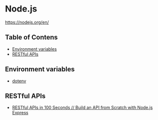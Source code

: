 # Node.js

https://nodejs.org/en/  

## Table of Contens

* [Environment variables]()
* [RESTful APIs]()

## Environment variables

* [dotenv](https://github.com/motdotla/dotenv)

## RESTful APIs

* [RESTful APIs in 100 Seconds // Build an API from Scratch with Node.js Express](./fireship/restful_api)